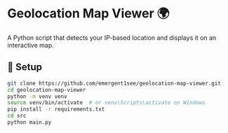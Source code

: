 # Geolocation Map Viewer 🌍

A Python script that detects your IP-based location and displays it on an interactive map.

## 🔧 Setup

```bash
git clone https://github.com/emergent1see/geolocation-map-viewer.git
cd geolocation-map-viewer
python -m venv venv
source venv/bin/activate  # or venv\Scripts\activate on Windows
pip install -r requirements.txt
cd src
python main.py
